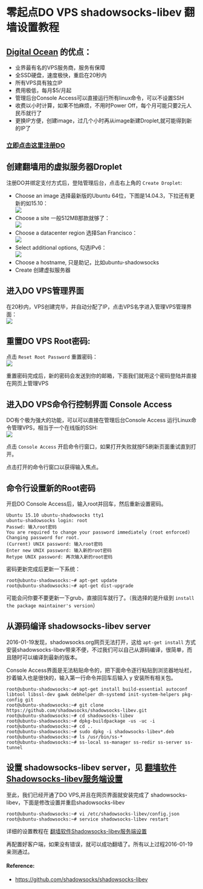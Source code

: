 # 零起点DO VPS shadowsocks-libev 翻墙设置教程

## [Digital Ocean](https://www.digitalocean.com/?refcode=89497bd485e0) 的优点：
* 业界最有名的VPS服务商，服务有保障
* 全SSD硬盘，速度极快，重启在20秒内
* 所有VPS具有独立IP
* 费用极低，每月$5/月起
* 管理后台Console Access可以直接运行所有linux命令，可以不设置SSH
* 收费以小时计算，如果不怕麻烦，不用时Power Off，每个月可能只要2元人民币就行了
* 更换IP方便，创建image，过几个小时再从image新建Droplet,就可能得到新的IP了

### [立即点击这里注册DO](https://www.digitalocean.com/?refcode=89497bd485e0) 

## 创建翻墙用的虚拟服务器Droplet

注册DO并绑定支付方式后，登陆管理后台，点击右上角的 `Create Droplet`:

- Choose an image 选择最新版的Ubuntu 64位，下图是14.04.3，下拉还有更新的如15.10：  
	![](images/3.9.choose-an-image.png)
- Choose a site 一般512MB那款就够了：  
	![](images/3.9.choose-a-size.png)
- Choose a datacenter region 选择San Francisco：  
	![](images/3.9.choose-a-datacenter-region.png)	
- Select additional options, 勾选IPv6：  
	![](images/3.9.select-addtional-options.png)
- Choose a hostname, 只是助记，比如ubuntu-shadowsocks
- Create 创建虚拟服务器

## 进入DO VPS管理界面

在20秒内，VPS创建完毕，并自动分配了IP，点击VPS名字进入管理VPS管理界面：  
![](images/3.9.jinru-fanqiang-vps-guanli.png)


## 重置DO VPS Root密码:  
点击 `Reset Root Password` 重置密码：  
![](images/3.9.reset-password.png)

重置密码完成后，新的密码会发送到你的邮箱，下面我们就用这个密码登陆并直接在网页上管理VPS

## 进入DO VPS命令行控制界面 Console Access

DO有个极为强大的功能，可以可以直接在管理后台Console Access 运行Linux命令管理VPS，相当于一个在线版的SSH:  
![](images/3.9.console-access-fanqiang-vps.png)

点击 `Console Access` 开启命令行窗口，如果打开失败就按F5刷新页面重试直到打开。

点击打开的命令行窗口以获得输入焦点。

## 命令行设置新的Root密码

开启DO Console Access后，输入root并回车，然后重新设置密码。

	Ubuntu 15.10 ubuntu-shadowsocks tty1
	ubuntu-shadowsocks login: root
	Passwd: 输入root密码
	You are required to change your password immediately (root enforced)
	Changing password for root.
	(Current) UNIX password: 输入root密码
	Enter new UNIX password: 输入新的root密码
	Retype UNIX password: 再次输入新的root密码
	
密码更新完成后更新一下系统：
	
	root@ubuntu-shadowsocks:~# apt-get update
	root@ubuntu-shadowsocks:~# apt-get dist-upgrade
 
可能会问你要不要更新一下grub，直接回车就行了。（我选择的是升级到 `install the package maintainer's version`）

## 从源码编译 shadowsocks-libev server

2016-01-19发现，shadowsocks.org网页无法打开，这给 `apt-get install` 方式安装shadowsocks-libev带来不便，不过我们可以自己从源码编译，很简单，而且随时可以编译到最新的版本。

Console Access界面是无法粘贴命令的，把下面命令逐行粘贴到浏览器地址栏，抄着输入也是很快的，输入第一行命令并回车后输入 y 安装所有相关包。

	root@ubuntu-shadowsocks:~# apt-get install build-essential autoconf libtool libssl-dev gawk debhelper dh-systemd init-system-helpers pkg-config git
	root@ubuntu-shadowsocks:~# git clone https://github.com/shadowsocks/shadowsocks-libev.git
	root@ubuntu-shadowsocks:~# cd shadowsocks-libev
	root@ubuntu-shadowsocks:~# dpkg-buildpackage -us -uc -i
	root@ubuntu-shadowsocks:~# cd ..
	root@ubuntu-shadowsocks:~# sudo dpkg -i shadowsocks-libev*.deb
	root@ubuntu-shadowsocks:~# ls /usr/bin/ss-*
	root@ubuntu-shadowsocks:~# ss-local ss-manager ss-redir ss-server ss-tunnel
	
## 设置 shadowsocks-libev server，见 [翻墙软件Shadowsocks-libev服务端设置](03.2.md)

至此，我们已经开通了DO VPS,并且在网页界面就安装完成了 shadowsocks-libev，下面是修改设置并重启shadowsocks-libev

	root@ubuntu-shadowsocks:~# vi /etc/shadowsocks-libev/config.json
	root@ubuntu-shadowsocks:~# service shadowsocks-libev restart
 
详细的设置教程在 [翻墙软件Shadowsocks-libev服务端设置](03.2.md)

再配置好客户端，如果没有错误，就可以成功翻墙了。所有以上过程2016-01-19亲测通过。



#### Reference:
- https://github.com/shadowsocks/shadowsocks-libev